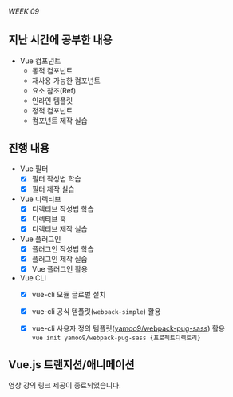 ###### WEEK 09

## 지난 시간에 공부한 내용

- Vue 컴포넌트
  - 동적 컴포넌트
  - 재사용 가능한 컴포넌트
  - 요소 참조(Ref)
  - 인라인 템플릿
  - 정적 컴포넌트
  - 컴포넌트 제작 실습


## 진행 내용

- Vue 필터
  - [x] 필터 작성법 학습
  - [x] 필터 제작 실습
- Vue 디렉티브
  - [x] 디렉티브 작성법 학습
  - [x] 디렉티브 훅
  - [x] 디렉티브 제작 실습
- Vue 플러그인
  - [x] 플러그인 작성법 학습
  - [x] 플러그인 제작 실습
  - [x] Vue 플러그인 활용
- Vue CLI
  - [x] vue-cli 모듈 글로벌 설치
  - [x] vue-cli 공식 템플릿(`webpack-simple`) 활용
  - [x] vue-cli 사용자 정의 템플릿([yamoo9/webpack-pug-sass](https://github.com/yamoo9/webpack-pug-sass)) 활용<br>`vue init yamoo9/webpack-pug-sass {프로젝트디렉토리}`



## Vue.js 트랜지션/애니메이션

영상 강의 링크 제공이 종료되었습니다.